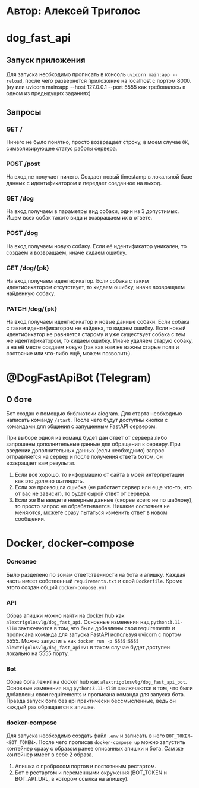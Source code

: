 # Автор: Алексей Триголос

# dog_fast_api

## Запуск приложения

Для запуска необходимо прописать в консоль `uvicorn main:app --reload`, после чего развернется приложение на localhost
с портом 8000. (ну или uvicorn main:app --host 127.0.0.1 --port 5555 как требовалось в одном из предыдущих заданиях)

## Запросы

### GET /

Ничего не было понятно, просто возвращает строку, в моем случае `OK`, символизирующее статус работы сервера.

### POST /post

На вход не получает ничего. Создает новый timestamp в локальной базе данных с идентификатором и передает созданное на выход.

### GET /dog

На вход получаем в параметры вид собаки, один из 3 допустимых. Ищем всех собак такого вида и возвращаем их в ответе.

### POST /dog

На вход получаем новую собаку. Если её идентификатор уникален, то создаем и возвращаем, иначе кидаем ошибку.

### GET /dog/{pk}

На вход получаем идентификатор. Если собака с таким идентификатором отсутствует, то кидаем ошибку, иначе возвращаем найденную собаку.

### PATCH /dog/{pk}

На вход получаем идентификатор и новые данные собаки. Если собака с таким идентификатором не найдена, то кидаем ошибку. Если новый идентификатор не равняется старому и уже существует собака с тем же идентификатором, то кидаем ошибку. Иначе удаляем старую собаку, а на её месте создаем новую (так как нам не важны старые поля и состояние или что-либо ещё, можем позволить).

# @DogFastApiBot (Telegram)

## О боте

Бот создан с помощью библиотеки aiogram. Для старта необходимо написать команду `/start`.
После чего будут доступны кнопки с командами для общения с запущенным FastAPI сервером.

При выборе одной из команд будет дан ответ от сервера либо запрошены дополнительные данные для обращения к серверу.
При введении дополнительных данных (если необходимо) запрос отправляется на сервер и после получения ответа ботом, он возвращает вам результат.

1. Если всё хорошо, то информацию от сайта в моей интерпретации как это должно выглядеть.
2. Если же произошла ошибка (не работает сервер или еще что-то, что от вас не зависит), то будет сырой ответ от сервера.
3. Если же Вы введете неверные данные (скорее всего не по шаблону), то просто запрос не обрабатывается.
Никакие состояния не меняются, можете сразу пытаться изменить ответ в новом сообщении.

# Docker, docker-compose

### Основное

Было разделено по зонам ответственности на бота и апишку.
Каждая часть имеет собственный `requirements.txt` и свой `Dockerfile`.
Кроме этого создан общий `docker-compose.yml`

### API

Образ апишки можно найти на docker hub как `alextrigolosvlg/dog_fast_api`.
Основные изменения над `python:3.11-slim` заключаются в том, что были добавлены свои requirements и прописана команда для запуска FastAPI используя uvicorn с портом 5555.
Можно запустить как `docker run -p 5555:5555 alextrigolosvlg/dog_fast_api:v1` в таком случае будет доступен локально на 5555 порту.

### Bot

Образ бота лежит на docker hub как `alextrigolosvlg/dog_fast_api_bot`.
Основные изменения над `python:3.11-slim` заключаются в том, что были добавлены свои requirements и прописана команда для запуска бота.
Правда запуск бота без api практически бессмысленные, ведь он каждый раз обращается к апишке.

### docker-compose

Для запуска необходимо создать файл `.env` и записать в него `BOT_TOKEN=<BOT_TOKEN>`.
После чего прописав `docker-compose up` можно запустить контейнер сразу с образом ранее описанных апишки и бота.
Сам же контейнер имеет в себе 2 образа.
1. Апишка с пробросом портов и постоянным рестартом.
2. Бот с рестартом и переменными окружения (BOT_TOKEN и BOT_API_URL, в котором ссылка на апишку).
